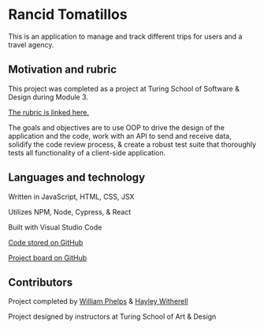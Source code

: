 # Rancid Tomatillos

This is an application to manage and track different trips for users and a travel agency.

<!--
// If site is deployed, add this sentence:

It can be accessed here through [site].](url) -->

## Motivation and rubric

This project was completed as a project at Turing School of Software & Design during Module 3.

[The rubric is linked here.](https://frontend.turing.edu/projects/module-3/rancid-tomatillos-v3.html)

The goals and objectives are to use OOP to drive the design of the application and the code, work with an API to send and receive data, solidify the code review process, & create a robust test suite that thoroughly tests all functionality of a client-side application.

<!-- ## Reflections

A challenge was _____.

Big successes were _____. -->

## Languages and technology

Written in JavaScript, HTML, CSS, JSX

Utilizes NPM, Node, Cypress, & React

Built with Visual Studio Code

[Code stored on GitHub](https://github.com/williamphelps13/rancid-tomatillos)

[Project board on GitHub](https://github.com/williamphelps13/rancid-tomatillos/projects/1) 

<!-- 

// The steps of this section will change if we end up deploying the site.
## Repository install and setup

### Clone project repository

Enter the following command in the Terminal:
`git clone https://github.com/hayleyw7/travel-tracker.git`

### Navigate to folder

Enter the following command in the Terminal:
`cd travel-tracker`

### Install dependencies

Enter the following command in the Terminal:
`npm install`

### Run local host

Enter the following command in the Terminal:
`npm start`

## API install and setup

### Clone API repository

Enter the following command in the Terminal:
`git clone https://github.com/williamphelps13/rancid-tomatillos/projects/1.git`

### Navigate to folder

Enter the following command in the Terminal:
`http://localhost:8080/`-->

<!-- ## Access and use website

[Explain how to navigate site.] -->

<!-- ## GIF

![rancid tomatillos gif](./src/images/rancid.gif)  -->

<!-- ## Future addition

* [1st addition]
* [2nd edition] -->

## Contributors

Project completed by [William Phelps](https://github.com/williamphelps13) & [Hayley Witherell](https://github.com/hayleyw7)

Project designed by instructors at Turing School of Art & Design
